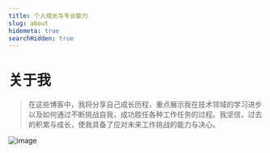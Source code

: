 ```yaml
---
title: 个人成长与专业能力
slug: about
hidemeta: true
searchHidden: true
---
```




# 关于我




> 在这些博客中，我将分享自己成长历程，重点展示我在技术领域的学习进步以及如何通过不断挑战自我，成功胜任各种工作任务的过程。我坚信，过去的积累与成长，使我具备了应对未来工作挑战的能力与决心。







![image](https://ts1.cn.mm.bing.net/th/id/R-C.ae19143687c3bbf548478f7d15dba0b5?rik=0aKrItEjEap7QA&riu=http%3a%2f%2fimg95.699pic.com%2fphoto%2f50080%2f9588.jpg_wh300.jpg&ehk=GA27PZ9ApHWw2ww2sWIo8BcCiIaiICypNE%2fcqEHOpeU%3d&risl=&pid=ImgRaw&r=0)